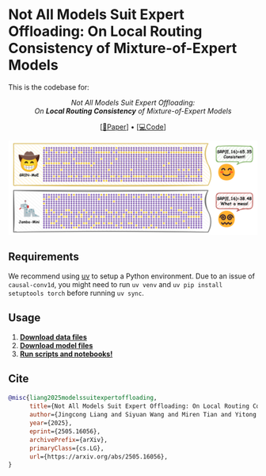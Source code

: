# Not All Models Suit Expert Offloading: On Local Routing Consistency of Mixture-of-Expert Models

This is the codebase for:
<p align=center><i>Not All Models Suit Expert Offloading:<br>On <b>Local Routing Consistency</b> of Mixture-of-Expert Models</i></p>
<p align=center>[<a href="https://arxiv.org/abs/2505.16056">📄Paper</a>] • [<a href="https://github.com/ljcleo/moe-lrc">💻Code</a>]</p>

![Sample routing score of GRIN-MoE and Jamba-Mini-1.6](plot/sample.png)

## Requirements

We recommend using [uv](https://docs.astral.sh/uv/) to setup a Python environment. Due to an issue of `causal-conv1d`, you might need to run `uv venv` and `uv pip install setuptools torch` before running `uv sync`.

## Usage

1. **[Download data files](data/README.md)**
2. **[Download model files](model/README.md)**
3. **[Run scripts and notebooks!](src/README.md)**

## Cite

```bibtex
@misc{liang2025modelssuitexpertoffloading,
      title={Not All Models Suit Expert Offloading: On Local Routing Consistency of Mixture-of-Expert Models}, 
      author={Jingcong Liang and Siyuan Wang and Miren Tian and Yitong Li and Duyu Tang and Zhongyu Wei},
      year={2025},
      eprint={2505.16056},
      archivePrefix={arXiv},
      primaryClass={cs.LG},
      url={https://arxiv.org/abs/2505.16056}, 
}
```
